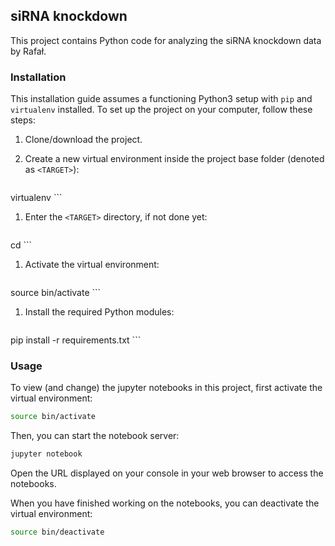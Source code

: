 ## siRNA knockdown
This project contains Python code for analyzing the siRNA knockdown data by Rafał.

### Installation
This installation guide assumes a functioning Python3 setup with `pip` and `virtualenv` installed. To set up the project on your computer, follow these steps:

1. Clone/download the project.
1. Create a new virtual environment inside the project base folder (denoted as `<TARGET>`):

    ```
virtualenv <TARGET>
    ```
1. Enter the `<TARGET>` directory, if not done yet:

    ```bash
cd <TARGET>
    ```
1. Activate the virtual environment:

    ```bash
source bin/activate
    ```
1. Install the required Python modules:

    ```
pip install -r requirements.txt
    ```

### Usage
To view (and change) the jupyter notebooks in this project, first activate the virtual environment:

```bash
source bin/activate
```
Then, you can start the notebook server:

```bash
jupyter notebook
```
Open the URL displayed on your console in your web browser to access the notebooks.

When you have finished working on the notebooks, you can deactivate the virtual environment:

```bash
source bin/deactivate
```